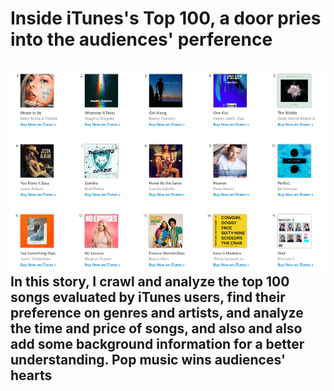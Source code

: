 Inside iTunes's Top 100, a door pries into the audiences' perference
====
![image](https://github.com/Jessicaaaaaaa/hkbu-big-data-media/raw/master/homework3/topsongs.png)
In this story, I crawl and analyze the top 100 songs evaluated by iTunes users, find their preference on genres and artists, and analyze the time and price of songs, and also and also add some background information for a better understanding.
Pop music wins audiences' hearts
------
